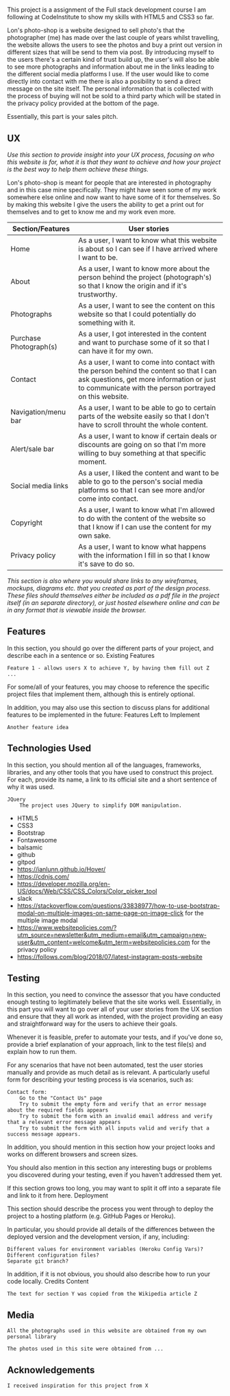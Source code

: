 # 

This project is a assignment of the Full stack development course I am following at CodeInstitute to show my skills with HTML5 and CSS3 so far. 

Lon's photo-shop is a website designed to sell photo's that the photographer (me) has made over the last couple of years whilst travelling, the website allows 
the users to see the photos and buy a print out version in different sizes that will be send to them via post. By introducing myself to the users there's 
a certain kind of trust build up, the user's will also be able to see more photographs and information about me in the links leading to the different 
social media platforms I use. If the user would like to come directly into contact with me there is also a posibility to send a direct message on the site itself. 
The personal information that is collected with the process of buying will not be sold to a third party which will be stated in the privacy policy provided at 
the bottom of the page. 

Essentially, this part is your sales pitch.
## UX

*Use this section to provide insight into your UX process, focusing on who this website is for, what it is that they want to achieve and how your project 
is the best way to help them achieve these things.* 

Lon's photo-shop is meant for people that are interested in photography and in this case mine specifically. They might have seen some of my work somewhere 
else online and now want to have some of it for themselves. So by making this website I give the users the ability to get a print out for themselves and to get 
to know me and my work even more. 

Section/Features | User stories
------------ | -------------
Home | As a user, I want to know what this website is about so I can see if I have arrived where I want to be.
About | As a user, I want to know more about the person behind the project (photograph's) so that I know the origin and if it's trustworthy.
Photographs | As a user, I want to see the content on this website so that I could potentially do something with it.
Purchase Photograph(s) | As a user, I got interested in the content and want to purchase some of it so that I can have it for my own.
Contact | As a user, I want to come into contact with the person behind the content so that I can ask questions, get more information or just to communicate with the person portrayed on this website.
Navigation/menu bar | As a user, I want to be able to go to certain parts of the website easily so that I don't have to scroll throuht the whole content.
Alert/sale bar | As a user, I want to know if certain deals or discounts are going on so that I'm more willing to buy something at that specific moment.
Social media links | As a user, I liked the content and want to be able to go to the person's social media platforms so that I can see more and/or come into contact.
Copyright | As a user, I want to know what I'm allowed to do with the content of the website so that I know if I can use the content for my own sake.
Privacy policy | As a user, I want to know what happens with the information I fill in so that I know it's save to do so.

*This section is also where you would share links to any wireframes, mockups, diagrams etc. that you created as part of the design process. These files should 
themselves either be included as a pdf file in the project itself (in an separate directory), or just hosted elsewhere online and can be in any format that is 
viewable inside the browser.*



## Features

In this section, you should go over the different parts of your project, and describe each in a sentence or so.
Existing Features

    Feature 1 - allows users X to achieve Y, by having them fill out Z
    ...

For some/all of your features, you may choose to reference the specific project files that implement them, although this is entirely optional.

In addition, you may also use this section to discuss plans for additional features to be implemented in the future:
Features Left to Implement

    Another feature idea

## Technologies Used

In this section, you should mention all of the languages, frameworks, libraries, and any other tools that you have used to construct this project. For each, 
provide its name, a link to its official site and a short sentence of why it was used.

    JQuery
        The project uses JQuery to simplify DOM manipulation.

* HTML5
* CSS3
* Bootstrap
* Fontawesome
* balsamic
* github 
* gitpod
* https://ianlunn.github.io/Hover/
* https://cdnjs.com/
* https://developer.mozilla.org/en-US/docs/Web/CSS/CSS_Colors/Color_picker_tool
* slack
* https://stackoverflow.com/questions/33838977/how-to-use-bootstrap-modal-on-multiple-images-on-same-page-on-image-click for the multiple image modal
* https://www.websitepolicies.com/?utm_source=newsletter&utm_medium=email&utm_campaign=new-user&utm_content=welcome&utm_term=websitepolicies.com for the privacy policy
* https://follows.com/blog/2018/07/latest-instagram-posts-website

## Testing

In this section, you need to convince the assessor that you have conducted enough testing to legitimately believe that the site works well. Essentially, in this 
part you will want to go over all of your user stories from the UX section and ensure that they all work as intended, with the project providing an easy and 
straightforward way for the users to achieve their goals.

Whenever it is feasible, prefer to automate your tests, and if you've done so, provide a brief explanation of your approach, link to the test file(s) and 
explain how to run them.

For any scenarios that have not been automated, test the user stories manually and provide as much detail as is relevant. A particularly useful form for 
describing your testing process is via scenarios, such as:

    Contact form:
        Go to the "Contact Us" page
        Try to submit the empty form and verify that an error message about the required fields appears
        Try to submit the form with an invalid email address and verify that a relevant error message appears
        Try to submit the form with all inputs valid and verify that a success message appears.

In addition, you should mention in this section how your project looks and works on different browsers and screen sizes.

You should also mention in this section any interesting bugs or problems you discovered during your testing, even if you haven't addressed them yet.

If this section grows too long, you may want to split it off into a separate file and link to it from here.
Deployment

This section should describe the process you went through to deploy the project to a hosting platform (e.g. GitHub Pages or Heroku).

In particular, you should provide all details of the differences between the deployed version and the development version, if any, including:

    Different values for environment variables (Heroku Config Vars)?
    Different configuration files?
    Separate git branch?

In addition, if it is not obvious, you should also describe how to run your code locally.
Credits
Content

    The text for section Y was copied from the Wikipedia article Z

## Media

    All the photographs used in this website are obtained from my own personal library

    The photos used in this site were obtained from ...

## Acknowledgements

    I received inspiration for this project from X
